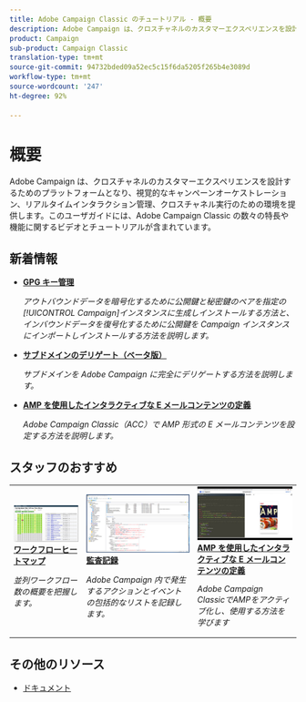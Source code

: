 ```yaml
---
title: Adobe Campaign Classic のチュートリアル - 概要
description: Adobe Campaign は、クロスチャネルのカスタマーエクスペリエンスを設計するためのプラットフォームとなり、視覚的なキャンペーンオーケストレーション、リアルタイムインタラクション管理、クロスチャネル実行のための環境を提供します。このユーザガイドには、Adobe Campaign Standard の数々の特長や機能に関するビデオとチュートリアルが含まれています。
product: Campaign
sub-product: Campaign Classic
translation-type: tm+mt
source-git-commit: 94732bded09a52ec5c15f6da5205f265b4e3089d
workflow-type: tm+mt
source-wordcount: '247'
ht-degree: 92%

---
```



# 概要

Adobe Campaign は、クロスチャネルのカスタマーエクスペリエンスを設計するためのプラットフォームとなり、視覚的なキャンペーンオーケストレーション、リアルタイムインタラクション管理、クロスチャネル実行のための環境を提供します。このユーザガイドには、Adobe Campaign Classic の数々の特長や機能に関するビデオとチュートリアルが含まれています。

## 新着情報

* **[GPG キー管理](/help/acc/monitoring-campaign-classic/control-panel/gpg-key-management/gpg-key-management-overview.md)**

   *アウトバウンドデータを暗号化するために公開鍵と秘密鍵のペアを指定の[!UICONTROL Campaign]インスタンスに生成しインストールする方法と、インバウンドデータを復号化するために公開鍵を Campaign インスタンスにインポートしインストールする方法を説明します。*

* **[サブドメインのデリゲート（ベータ版）](/help/acc/monitoring-campaign-classic/control-panel/subdomain-delegation.md)**

   *サブドメインを Adobe Campaign に完全にデリゲートする方法を説明します。*

* **[AMP を使用したインタラクティブな E メールコンテンツの定義](/help/acc/sending-messages/email-channel/defining-interactive-email-content-with-amp.md)**

   *Adobe Campaign Classic（ACC）で AMP 形式の E メールコンテンツを設定する方法を説明します。*

## スタッフのおすすめ

<table>
<tr>
  <td>
    <a href="./monitoring-campaign-classic/workflow-heatmap.md">
      <img alt="ワークフローヒートマップ（ビデオ）" src="./assets/workflow-heatmap.png"/>
    </a>
    <div>
      <a href="./monitoring-campaign-classic/workflow-heatmap.md">
    <strong>ワークフローヒートマップ</strong>
    </a>
    </div>
    <p>
    <em>並列ワークフロー数の概要を把握します。</em>
    <p>
  </td>
   <td>
    <a href="./monitoring-campaign-classic/audit-trail.md">
      <img alt="監査記録（ビデオ）" src="./assets/acc-audit-trail-thumb.png" />
    </a>
    <div>
      <a href="./monitoring-campaign-classic/audit-trail.md">
    <strong>監査記録</strong>
    </a>
    </div> 
    <p>
    <em>Adobe Campaign 内で発生するアクションとイベントの包括的なリストを記録します。</em>
    <p>
  </td>
  <td>
    <a href="./sending-messages/email-channel/defining-interactive-email-content-with-amp.md">
      <img alt="AMPを使用したインタラクティブな電子メールコンテンツの定義（ビデオ）" src="./assets/29940.png" />
    </a>
    <div>
      <a href="./sending-messages/email-channel/defining-interactive-email-content-with-amp.md">
    <strong>AMP を使用したインタラクティブな E メールコンテンツの定義</strong>
    </a>
    </div>
    <p>
    <em>Adobe Campaign ClassicでAMPをアクティブ化し、使用する方法を学びます </em>
    <p>
  </td>
</tr>
</table>

## その他のリソース

* [ドキュメント](https://docs.adobe.com/content/help/ja-JP/campaign-classic/using/getting-started/starting-with-adobe-campaign/about-adobe-campaign-classic.html)
